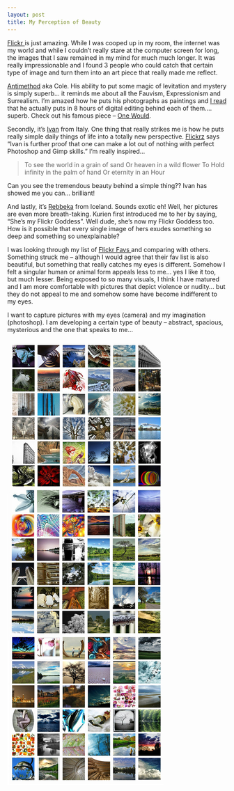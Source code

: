 ```yaml
---
layout: post
title: My Perception of Beauty
---
```


[Flickr ](http://flickr.com/explore/interesting/7days/ "Interesting pics on Flickr")is just amazing. While I was cooped up in my room, the internet was my world and while I couldn’t really stare at the computer screen for long, the images that I saw remained in my mind for much much longer. It was really impressionable and I found 3 people who could catch that certain type of image and turn them into an art piece that really made me reflect.

[Antimethod](http://flickr.com/photos/antimethod/ "Antimethod in Flickr") aka Cole. His ability to put some magic of levitation and mystery is simply superb... it reminds me about all the Fauvism, Expressionism and Surrealism. I’m amazed how he puts his photographs as paintings and [I read ](http://www.flickrz.info/topics/antimethod/ "Interview with Antimethod")that he actually puts in 8 hours of digital editing behind each of them.... superb. Check out his famous piece – [One Would](http://flickr.com/photos/antimethod/31409920/).

Secondly, it’s [Ivan](http://flickr.com/photos/roquentin/ "Ivan in Flickr") from Italy. One thing that really strikes me is how he puts really simple daily things of life into a totally new perspective. [Flickrz](http://www.flickrz.info/topics/Ivan/ "Interview with Ivan") says “Ivan is further proof that one can make a lot out of nothing with perfect Photoshop and Gimp skills.” I’m really inspired...

>  

> To see the world in a grain of sand Or heaven in a wild flower To Hold infinity in the palm of hand Or eternity in an Hour

Can you see the tremendous beauty behind a simple thing?? Ivan has showed me you can... brilliant!

And lastly, it’s [Rebbeka](http://flickr.com/photos/rebba/ "Rebekka in Flickr") from Iceland. Sounds exotic eh! Well, her pictures are even more breath-taking. Kurien first introduced me to her by saying, “She’s my Flickr Goddess”. Well dude, she’s now my Flickr Goddess too. How is it possible that every single image of hers exudes something so deep and something so unexplainable?

I was looking through my list of [Flickr Favs ](http://flickr.com/photos/sweska/favorites/ "Sweska's Favourite Pictures")and comparing with others. Something struck me – although I would agree that their fav list is also beautiful, but something that really catches my eyes is different. Somehow I felt a singular human or animal form appeals less to me... yes I like it too, but much lesser. Being exposed to so many visuals, I think I have matured and I am more comfortable with pictures that depict violence or nudity... but they do not appeal to me and somehow some have become indifferent to my eyes.

I want to capture pictures with my eyes (camera) and my imagination (photoshop). I am developing a certain type of beauty – abstract, spacious, mysterious and the one that speaks to me...

![](/img/ffav.jpg)
